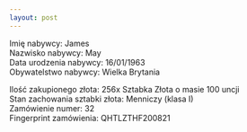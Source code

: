 ```yaml
---
layout: post
---
```


Imię nabywcy: James  
Nazwisko nabywcy: May  
Data urodzenia nabywcy: 16/01/1963  
Obywatelstwo nabywcy: Wielka Brytania  

Ilość zakupionego złota: 256x Sztabka Złota o masie 100 uncji  
Stan zachowania sztabki złota: Menniczy (klasa I)  
Zamówienie numer: 32  
Fingerprint zamówienia: QHTLZTHF200821  